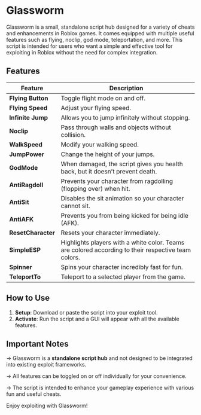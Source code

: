 # Glassworm

Glassworm is a small, standalone script hub designed for a variety of cheats and enhancements in Roblox games. It comes equipped with multiple useful features such as flying, noclip, god mode, teleportation, and more. This script is intended for users who want a simple and effective tool for exploiting in Roblox without the need for complex integration.

## Features

| **Feature**       | **Description**                                                                                           |
|-------------------|-----------------------------------------------------------------------------------------------------------|
| **Flying Button** | Toggle flight mode on and off.                                                                           |
| **Flying Speed**  | Adjust your flying speed.                                                                                |
| **Infinite Jump** | Allows you to jump infinitely without stopping.                                                          |
| **Noclip**        | Pass through walls and objects without collision.                                                        |
| **WalkSpeed**     | Modify your walking speed.                                                                               |
| **JumpPower**     | Change the height of your jumps.                                                                         |
| **GodMode**       | When damaged, the script gives you health back, but it doesn’t prevent death.                            |
| **AntiRagdoll**   | Prevents your character from ragdolling (flopping over) when hit.                                        |
| **AntiSit**       | Disables the sit animation so your character cannot sit.                                                 |
| **AntiAFK**       | Prevents you from being kicked for being idle (AFK).                                                     |
| **ResetCharacter**| Resets your character immediately.                                                                       |
| **SimpleESP**     | Highlights players with a white color. Teams are colored according to their respective team colors.      |
| **Spinner**       | Spins your character incredibly fast for fun.                                                            |
| **TeleportTo**    | Teleport to a selected player from the game.                                                             |

## How to Use

1. **Setup**: Download or paste the script into your exploit tool.
2. **Activate**: Run the script and a GUI will appear with all the available features.

## Important Notes

-> Glassworm is a **standalone script hub** and not designed to be integrated into existing exploit frameworks.

-> All features can be toggled on or off individually for your convenience.

-> The script is intended to enhance your gameplay experience with various fun and useful cheats.

Enjoy exploiting with Glassworm!
